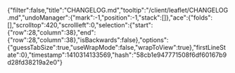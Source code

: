 {"filter":false,"title":"CHANGELOG.md","tooltip":"/client/leaflet/CHANGELOG.md","undoManager":{"mark":-1,"position":-1,"stack":[]},"ace":{"folds":[],"scrolltop":420,"scrollleft":0,"selection":{"start":{"row":28,"column":38},"end":{"row":28,"column":38},"isBackwards":false},"options":{"guessTabSize":true,"useWrapMode":false,"wrapToView":true},"firstLineState":0},"timestamp":1410314133569,"hash":"58cb1e947771508f6df60167b9d28fd38219a2e0"}